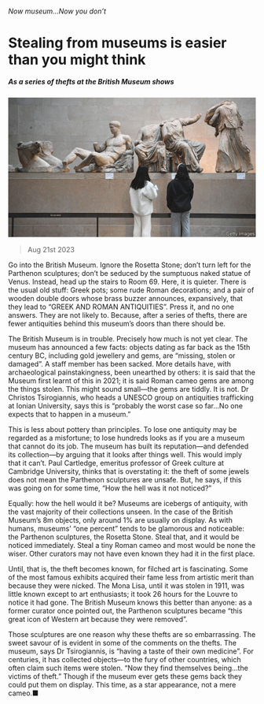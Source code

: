 ###### Now museum…Now you don’t

# Stealing from museums is easier than you might think 

##### As a series of thefts at the British Museum shows 

![image](images/20230826_BRP003.jpg) 

> Aug 21st 2023 

Go into the British Museum. Ignore the Rosetta Stone; don’t turn left for the Parthenon sculptures; don’t be seduced by the sumptuous naked statue of Venus. Instead, head up the stairs to Room 69. Here, it is quieter. There is the usual old stuff: Greek pots; some rude Roman decorations; and a pair of wooden double doors whose brass buzzer announces, expansively, that they lead to “GREEK AND ROMAN ANTIQUITIES”. Press it, and no one answers. They are not likely to. Because, after a series of thefts, there are fewer antiquities behind this museum’s doors than there should be. 

The British Museum is in trouble. Precisely how much is not yet clear. The museum has announced a few facts: objects dating as far back as the 15th century BC, including gold jewellery and gems, are “missing, stolen or damaged”. A staff member has been sacked. More details have, with archaeological painstakingness, been unearthed by others: it is said that the Museum first learnt of this in 2021; it is said Roman cameo gems are among the things stolen. This might sound small—the gems are tiddly. It is not. Dr Christos Tsirogiannis, who heads a UNESCO group on antiquities trafficking at Ionian University, says this is “probably the worst case so far…No one expects that to happen in a museum.” 

This is less about pottery than principles. To lose one antiquity may be regarded as a misfortune; to lose hundreds looks as if you are a museum that cannot do its job. The museum has built its reputation—and defended its collection—by arguing that it looks after things well. This would imply that it can’t. Paul Cartledge, emeritus professor of Greek culture at Cambridge University, thinks that is overstating it: the theft of some jewels does not mean the Parthenon sculptures are unsafe. But, he says, if this was going on for some time, “How the hell was it not noticed?”

Equally: how the hell would it be? Museums are icebergs of antiquity, with the vast majority of their collections unseen. In the case of the British Museum’s 8m objects, only around 1% are usually on display. As with humans, museums’ “one percent” tends to be glamorous and noticeable: the Parthenon sculptures, the Rosetta Stone. Steal that, and it would be noticed immediately. Steal a tiny Roman cameo and most would be none the wiser. Other curators may not have even known they had it in the first place.

Until, that is, the theft becomes known, for filched art is fascinating. Some of the most famous exhibits acquired their fame less from artistic merit than because they were nicked. The Mona Lisa, until it was stolen in 1911, was little known except to art enthusiasts; it took 26 hours for the Louvre to notice it had gone. The British Museum knows this better than anyone: as a former curator once pointed out, the Parthenon sculptures became “this great icon of Western art because they were removed”. 

Those sculptures are one reason why these thefts are so embarrassing. The sweet savour of  is evident in some of the comments on the thefts. The museum, says Dr Tsirogiannis, is “having a taste of their own medicine”. For centuries, it has collected objects—to the fury of other countries, which often claim such items were stolen. “Now they find themselves being…the victims of theft.” Though if the museum ever gets these gems back they could put them on display. This time, as a star appearance, not a mere cameo.■


